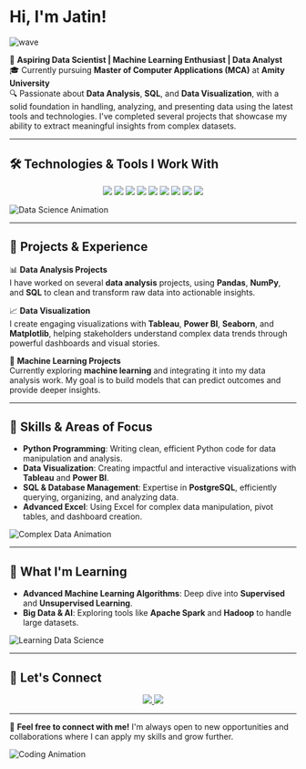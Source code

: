 # Hi, I'm Jatin! 
![wave](https://media.giphy.com/media/hvRJCLFzcasrR4ia7z/giphy.gif) 

🚀 **Aspiring Data Scientist | Machine Learning Enthusiast | Data Analyst**  
🎓 Currently pursuing **Master of Computer Applications (MCA)** at **Amity University**  
🔍 Passionate about **Data Analysis**, **SQL**, and **Data Visualization**, with a solid foundation in handling, analyzing, and presenting data using the latest tools and technologies. I've completed several projects that showcase my ability to extract meaningful insights from complex datasets.

---

## 🛠 Technologies & Tools I Work With

<p align="center">
  <img src="https://img.shields.io/badge/Python-3776AB?style=for-the-badge&logo=python&logoColor=white" />
  <img src="https://img.shields.io/badge/Numpy-013243?style=for-the-badge&logo=numpy&logoColor=white" />
  <img src="https://img.shields.io/badge/Pandas-150458?style=for-the-badge&logo=pandas&logoColor=white" />
  <img src="https://img.shields.io/badge/Matplotlib-019733?style=for-the-badge&logo=matplotlib&logoColor=white" />
  <img src="https://img.shields.io/badge/Seaborn-3776AB?style=for-the-badge&logo=python&logoColor=white" />
  <img src="https://img.shields.io/badge/PostgreSQL-316192?style=for-the-badge&logo=postgresql&logoColor=white" />
  <img src="https://img.shields.io/badge/Tableau-E97627?style=for-the-badge&logo=tableau&logoColor=white" />
  <img src="https://img.shields.io/badge/PowerBI-F2C811?style=for-the-badge&logo=powerbi&logoColor=black" />
  <img src="https://img.shields.io/badge/Excel-217346?style=for-the-badge&logo=microsoft-excel&logoColor=white" />
</p>

![Data Science Animation](https://media.giphy.com/media/iIqmM5tTjmpOB9mpbn/giphy.gif)

---

## 🌟 Projects & Experience

📊 **Data Analysis Projects**  
I have worked on several **data analysis** projects, using **Pandas**, **NumPy**, and **SQL** to clean and transform raw data into actionable insights.

📈 **Data Visualization**  
I create engaging visualizations with **Tableau**, **Power BI**, **Seaborn**, and **Matplotlib**, helping stakeholders understand complex data trends through powerful dashboards and visual stories.

🔮 **Machine Learning Projects**  
Currently exploring **machine learning** and integrating it into my data analysis work. My goal is to build models that can predict outcomes and provide deeper insights.

---

## 🔧 Skills & Areas of Focus

- **Python Programming**: Writing clean, efficient Python code for data manipulation and analysis.
- **Data Visualization**: Creating impactful and interactive visualizations with **Tableau** and **Power BI**.
- **SQL & Database Management**: Expertise in **PostgreSQL**, efficiently querying, organizing, and analyzing data.
- **Advanced Excel**: Using Excel for complex data manipulation, pivot tables, and dashboard creation.

![Complex Data Animation](https://media.giphy.com/media/Sr8xDpMwVKOHUWDVRD/giphy.gif)

---

## 🌱 What I'm Learning

- **Advanced Machine Learning Algorithms**: Deep dive into **Supervised** and **Unsupervised Learning**.
- **Big Data & AI**: Exploring tools like **Apache Spark** and **Hadoop** to handle large datasets.

![Learning Data Science](https://media.giphy.com/media/1Bf7cB5NP2UoNNfFtq/giphy.gif)

---

## 🔗 Let's Connect

<p align="center">
  <a href="https://www.linkedin.com/in/jatin-yadav-52783527a">
    <img src="https://img.shields.io/badge/LinkedIn-%230077B5.svg?style=for-the-badge&logo=linkedin&logoColor=white" />
  </a>
  <a href="mailto:jatinydav557@gmail.com">
    <img src="https://img.shields.io/badge/Email-%23D14836.svg?style=for-the-badge&logo=gmail&logoColor=white" />
  </a>
</p>

---

🌟 **Feel free to connect with me!** I'm always open to new opportunities and collaborations where I can apply my skills and grow further.

![Coding Animation](https://media.giphy.com/media/L8K62iTDkzGX6/giphy.gif)

